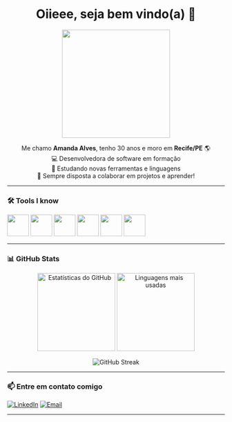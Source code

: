 <h1 align="center">Oiieee, seja bem vindo(a) 👋</h1>

<p align="center">
  <img src="https://media4.giphy.com/media/v1.Y2lkPTc5MGI3NjExeGNtMHo5dzJkb29lbWhrNGx1ZDkyOWhlYW1xYnR5a291eXk2YjFuaSZlcD12MV9pbnRlcm5hbF9naWZfYnlfaWQmY3Q9Zw/13HBDT4QSTpveU/giphy.gif" width="250"/>
</p>

<p align="center">
  Me chamo <strong>Amanda Alves</strong>, tenho 30 anos e moro em <strong>Recife/PE</strong> 🌎<br>
  💻 Desenvolvedora de software em formação<br>
  🌱 Estudando novas ferramentas e linguagens<br>
  💬 Sempre disposta a colaborar em projetos e aprender!
</p>

---


### 🛠️ Tools I know

<p align="left">
  <img src="https://cdn.jsdelivr.net/gh/devicons/devicon/icons/python/python-original.svg" width="50" height="50"/>
  <img src="https://cdn.jsdelivr.net/gh/devicons/devicon/icons/javascript/javascript-original.svg" width="50" height="50"/>
  <img src="https://cdn.jsdelivr.net/gh/devicons/devicon/icons/html5/html5-original.svg" width="50" height="50"/>
  <img src="https://cdn.jsdelivr.net/gh/devicons/devicon/icons/css3/css3-original.svg" width="50" height="50"/>
  <img src="https://cdn.jsdelivr.net/gh/devicons/devicon/icons/git/git-original.svg" width="50" height="50"/>
  <img src="https://cdn.jsdelivr.net/gh/devicons/devicon/icons/vscode/vscode-original.svg" width="50" height="50"/>
</p>


---


### 📊 GitHub Stats

<p align="center">
  <img height="180em" src="https://github-readme-stats.vercel.app/api?username=amand4priscil4&show_icons=true&theme=radical" alt="Estatísticas do GitHub"/>
  <img height="180em" src="https://github-readme-stats.vercel.app/api/top-langs/?username=amand4priscil4&layout=compact&theme=radical" alt="Linguagens mais usadas"/>
</p>

<p align="center">
  <img src="https://streak-stats.demolab.com?user=amand4priscil4&theme=radical" alt="GitHub Streak"/>
</p>


---

### 📫 Entre em contato comigo

[![LinkedIn](https://img.shields.io/badge/-LinkedIn-blue?style=flat-square&logo=linkedin&logoColor=white)](https://www.linkedin.com/in/amanda-alves-a29040279/)
[![Email](https://img.shields.io/badge/-Email-c14438?style=flat-square&logo=gmail&logoColor=white)](mailto:amanda.priscilaa10@gmail.com)

---

